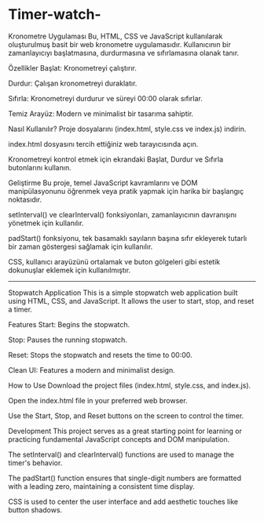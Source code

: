 # Timer-watch-
Kronometre Uygulaması
Bu, HTML, CSS ve JavaScript kullanılarak oluşturulmuş basit bir web kronometre uygulamasıdır. Kullanıcının bir zamanlayıcıyı başlatmasına, durdurmasına ve sıfırlamasına olanak tanır.

Özellikler
Başlat: Kronometreyi çalıştırır.

Durdur: Çalışan kronometreyi duraklatır.

Sıfırla: Kronometreyi durdurur ve süreyi 00:00 olarak sıfırlar.

Temiz Arayüz: Modern ve minimalist bir tasarıma sahiptir.

Nasıl Kullanılır?
Proje dosyalarını (index.html, style.css ve index.js) indirin.

index.html dosyasını tercih ettiğiniz web tarayıcısında açın.

Kronometreyi kontrol etmek için ekrandaki Başlat, Durdur ve Sıfırla butonlarını kullanın.

Geliştirme
Bu proje, temel JavaScript kavramlarını ve DOM manipülasyonunu öğrenmek veya pratik yapmak için harika bir başlangıç noktasıdır.

setInterval() ve clearInterval() fonksiyonları, zamanlayıcının davranışını yönetmek için kullanılır.

padStart() fonksiyonu, tek basamaklı sayıların başına sıfır ekleyerek tutarlı bir zaman göstergesi sağlamak için kullanılır.

CSS, kullanıcı arayüzünü ortalamak ve buton gölgeleri gibi estetik dokunuşlar eklemek için kullanılmıştır.

-------------------------------------------------------- ----------------------------------------------
Stopwatch Application
This is a simple stopwatch web application built using HTML, CSS, and JavaScript. It allows the user to start, stop, and reset a timer.

Features
Start: Begins the stopwatch.

Stop: Pauses the running stopwatch.

Reset: Stops the stopwatch and resets the time to 00:00.

Clean UI: Features a modern and minimalist design.

How to Use
Download the project files (index.html, style.css, and index.js).

Open the index.html file in your preferred web browser.

Use the Start, Stop, and Reset buttons on the screen to control the timer.

Development
This project serves as a great starting point for learning or practicing fundamental JavaScript concepts and DOM manipulation.

The setInterval() and clearInterval() functions are used to manage the timer's behavior.

The padStart() function ensures that single-digit numbers are formatted with a leading zero, maintaining a consistent time display.

CSS is used to center the user interface and add aesthetic touches like button shadows.





